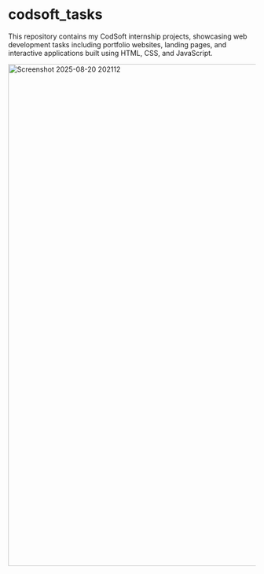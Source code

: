 # codsoft_tasks
This repository contains my CodSoft internship projects, showcasing web development tasks including portfolio websites, landing pages, and interactive applications built using HTML, CSS, and JavaScript.

<img width="1920" height="1020" alt="Screenshot 2025-08-20 202112" src="https://github.com/user-attachments/assets/c0684b81-d63b-40e6-883f-093046ea25ce" />

